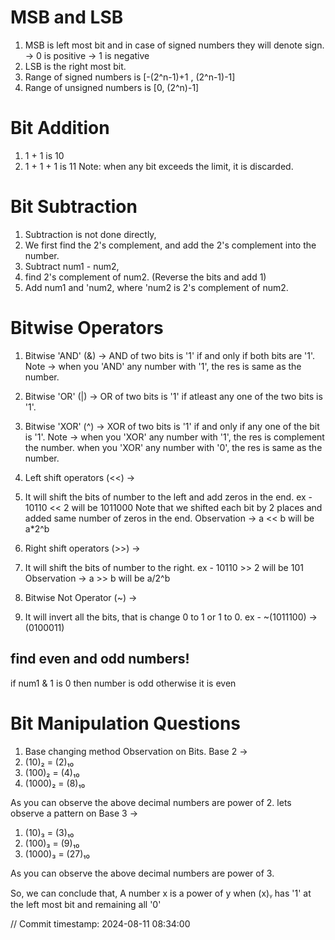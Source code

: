 # MSB and LSB
1. MSB is left most bit and in case of signed numbers they will denote sign.
-> 0 is positive
-> 1 is negative
2. LSB is the right most bit.
3. Range of signed numbers is [-(2^n-1)+1 , (2^n-1)-1]
4. Range of unsigned numbers is [0, (2^n)-1] 

# Bit Addition
1. 1 + 1 is 10
2. 1 + 1 + 1 is 11 
Note: when any bit exceeds the limit, it is discarded. 

# Bit Subtraction
1. Subtraction is not done directly,
2. We first find the 2's complement, and add the 2's complement into the number.
3. Subtract num1 - num2,
4. find 2's complement of num2. (Reverse the bits and add 1)
5. Add num1 and 'num2, where 'num2 is 2's complement of num2.

# Bitwise Operators
1. Bitwise 'AND' (&) -> AND of two bits is '1' if and only if both bits are '1'.
Note -> when you 'AND' any number with '1', the res is same as the number.

2. Bitwise 'OR' (|) -> OR of two bits is '1' if atleast any one of the two bits is '1'.

3. Bitwise 'XOR' (^) ->  XOR of two bits is '1' if and only if any one of the bit is '1'.
Note -> when you 'XOR' any number with '1', the res is complement the number.
when you 'XOR' any number with '0', the res is same as the number.

4. Left shift operators (<<) ->
1. It will shift the bits of number to the left and add zeros in the end.
ex - 
10110 << 2 will be 1011000
Note that we shifted each bit by 2 places and added same number of zeros in the end.
Observation -> a << b will be a*2^b

5. Right shift operators (>>) ->
1. It will shift the bits of number to the right.
ex - 
10110 >> 2 will be 101
Observation -> a >> b will be a/2^b

6. Bitwise Not Operator (~) ->
1. It will invert all the bits, that is change 0 to 1 or 1 to 0.
ex -
~(1011100) -> (0100011)































## find even and odd numbers!
if num1 & 1 is 0 then number is odd otherwise it is even


# Bit Manipulation Questions
1. Base changing method
Observation on Bits.
Base 2 -> 
1. (10)₂ = (2)₁₀
2. (100)₂ = (4)₁₀
3. (1000)₂ = (8)₁₀

As you can observe the above decimal numbers are power of 2.
lets observe a pattern on Base 3 ->
1. (10)₃ = (3)₁₀
2. (100)₃ = (9)₁₀
3. (1000)₃ = (27)₁₀

As you can observe the above decimal numbers are power of 3.

So, we can conclude that,
A number x is a power of y when (x)ᵧ has '1' at the left most bit and
remaining all '0'

// Commit timestamp: 2024-08-11 08:34:00